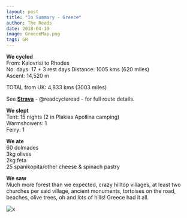 ```yaml
---
layout: post
title: "In Summary - Greece"
author: The Reads
date: 2018-04-19
image: GreeceMap.png
tags: GR  
---
```


**We cycled**  
From: Kalovrisi to Rhodes    
No. days:  17 + 3 rest days
Distance: 1005 kms (620 miles)  
Ascent: 14,520 m 

TOTAL from UK: 4,833 kms (3003 miles)  

See [**Strava**](https://www.strava.com/athletes/readcycleread) - @readcycleread - for full route details.  

**We slept**  
Tent: 15 nights (2 in Plakias Apollina camping)  
Warmshowers: 1  
Ferry: 1  

**We ate**  
60 dolmades  
3kg olives  
2kg feta  
25 spanikopita/other cheese & spinach pastry  

**We saw**  
Much more forest than we expected, crazy hilltop villages, at least two churches per said village, ancient monuments, tortoises on the road, beaches, olive trees, oh and lots of hills! Greece had it all.  

![x](assets/img/x.jpg)  
